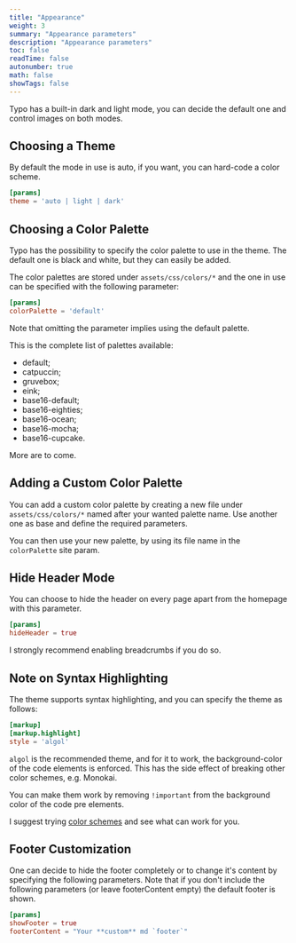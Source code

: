```yaml
---
title: "Appearance"
weight: 3
summary: "Appearance parameters"
description: "Appearance parameters"
toc: false
readTime: false
autonumber: true
math: false
showTags: false
---
```


Typo has a built-in dark and light mode, you can decide the default one and control images on both modes.

## Choosing a Theme

By default the mode in use is auto, if you want, you can hard-code a color scheme.

```toml
[params]
theme = 'auto | light | dark'
```

## Choosing a Color Palette

Typo has the possibility to specify the color palette to use in the theme. The default one is black and white, 
but they can easily be added. 

The color palettes are stored under `assets/css/colors/*` and the one in use can be specified with the following 
parameter: 

```toml
[params]
colorPalette = 'default'
```

Note that omitting the parameter implies using the default palette.

This is the complete list of palettes available: 
- default;
- catpuccin;
- gruvebox;
- eink;
- base16-default;
- base16-eighties;
- base16-ocean;
- base16-mocha;
- base16-cupcake.

More are to come. 

## Adding a Custom Color Palette

You can add a custom color palette by creating a new file under `assets/css/colors/*` named after your wanted palette name. 
Use another one as base and define the required parameters.

You can then use your new palette, by using its file name in the `colorPalette` site param.

## Hide Header Mode

You can choose to hide the header on every page apart from the homepage with this parameter.

```toml
[params]
hideHeader = true
```

I strongly recommend enabling breadcrumbs if you do so.

## Note on Syntax Highlighting

The theme supports syntax highlighting, and you can specify the theme as follows: 

```toml
[markup]
[markup.highlight]
style = 'algol'
```

`algol` is the recommended theme, and for it to work, the background-color of the code 
elements is enforced.
This has the side effect of breaking other color schemes, e.g. Monokai. 

You can make them work by removing `!important` from the background color of the code pre elements.

I suggest trying [color schemes](https://xyproto.github.io/splash/docs/all.html) and see what can work for you.

## Footer Customization

One can decide to hide the footer completely or to change it's content by specifying the following parameters.
Note that if you don't include the following parameters (or leave footerContent empty) the default footer is shown.

```toml
[params]
showFooter = true
footerContent = "Your **custom** md `footer`"
```
